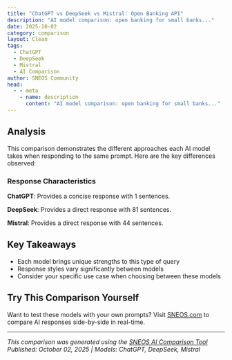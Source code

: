 ```yaml
---
title: "ChatGPT vs DeepSeek vs Mistral: Open Banking API"
description: "AI model comparison: open banking for small banks..."
date: 2025-10-02
category: comparison
layout: Clean
tags:
  - ChatGPT
  - DeepSeek
  - Mistral
  - AI Comparison
author: SNEOS Community
head:
  - - meta
    - name: description
      content: "AI model comparison: open banking for small banks..."
---
```


<ChatComparison
  title="ChatGPT vs DeepSeek vs Mistral: Open Banking API"
  prompt="open banking for small banks"
  :responses='{
    "ChatGPT": "Error calling OpenAI API.",
    "DeepSeek": "Of course. This is an excellent and crucial topic. For small banks and community banks, Open Banking is not just a regulatory hurdle; it\u0027s a strategic opportunity to compete, survive, and thrive in the digital age.\n\nHere\u2019s a comprehensive look at Open Banking for small banks, covering the opportunities, challenges, and a practical roadmap.\n\n---\n\n### The Core Challenge: Why Small Banks Feel Threatened\n\nSmall banks have built their reputation on personal relationships and trust. Open Banking, at first glance, seems to commoditize their core asset\u2014customer data\u2014and hand the advantage to big tech and agile fintechs.\n\n*   **Resource Gap:** They lack the massive IT budgets of large banks.\n*   **Technical Debt:** Legacy core systems can be difficult and expensive to adapt.\n*   **Fear of Disintermediation:** The nightmare scenario is becoming a \u0022dumb pipe\u0022 where fintechs own the customer relationship, and the bank just provides the balance.\n\n### The Flip Side: The Strategic Opportunity for Small Banks\n\nThis is where the mindset needs to shift. Open Banking is a powerful tool that can **amplify** a small bank\u0027s strengths, not undermine them.\n\n1.  **Hyper-Personalization at Scale:** You already know your customers. Open Banking data (with permission) gives you a 360-degree view of their financial life *outside* your bank. You can:\n    *   Offer a loan based on their real-time cash flow.\n    *   Provide personalized savings advice by understanding their spending habits.\n    *   Proactively warn them about subscription creep.\n\n2.  **Become a \u0022Financial Control Tower\u0022:** Position your bank as the secure, trusted hub where customers manage their entire financial picture\u2014accounts from big banks, credit cards, investments, etc. This **deepens** engagement and makes your app indispensable.\n\n3.  **Create New Revenue Streams:**\n    *   **API Monetization:** Charge fintechs a fee for secure access to your customer data (with explicit consent).\n    *   **Premium Services:** Offer paid financial wellness dashboards, advanced analytics, or tax preparation tools powered by aggregated data.\n    *   **Referral Fees:** Partner with fintechs (e.g., in lending, insurance, investments) and earn a fee for qualified leads.\n\n4.  **Level the Playing Field with Big Banks:**\n    *   You can partner with best-in-class fintechs to offer services (like robo-advising or international payments) that would take you years to build in-house.\n    *   Access to aggregated data from larger banks gives you insights you never had before.\n\n5.  **Enhanced Credit Underwriting:** Use cash-flow data (with consent) to assess the creditworthiness of small business owners more accurately than traditional methods, allowing you to serve \u0022thin-file\u0022 customers that bigger banks ignore.\n\n---\n\n### A Practical Roadmap for a Small Bank\n\nYou don\u0027t need to build a billion-dollar API platform on day one. Start small and strategic.\n\n#### Phase 1: Foundation \u0026 Education (The Next 6 Months)\n\n*   **Assemble a Cross-Functional Team:** Include members from IT, compliance, risk, marketing, and a senior executive sponsor.\n*   **Educate the Board and Leadership:** Frame Open Banking as a strategic imperative, not an IT project.\n*   **Conduct a Gap Analysis:**\n    *   **Technology:** Audit your core system. What are its API capabilities? Will you need a middleware layer?\n    *   **Compliance:** Understand your local regulations (e.g., PSD2 in Europe, CFPB rules in the U.S.). Partner with a legal expert.\n    *   **Data:** How will you securely store, process, and share data?\n*   **Start with a Pilot:** Choose a low-risk, high-value use case. For example, an account aggregation feature within your mobile app for a select group of customers.\n\n#### Phase 2: Partner \u0026 Build (The Next 12-18 Months)\n\n*   **Choose Your Tech Model:** Small banks should almost always **partner**.\n    *   **API Gateway Providers:** Use companies like **Basiq**, **Plaid (in the US)**, **Tink (in Europe)**, or **MX**. They handle the complex API connections, security, and data standardization, allowing you to plug into the Open Banking ecosystem quickly.\n    *   **Core Processor Partnerships:** Talk to your core provider (e.g., FIS, Jack Henry, Finastra). They are rapidly developing Open Banking solutions for their clients.\n*   **Develop Your First Commercial Use Case:** Based on your pilot, build out a full feature. This could be:\n    *   A small business cash flow forecasting tool.\n    *   A personal financial management (PFM) dashboard.\n*   **Develop a Partner Strategy:** Identify 2-3 fintechs whose services complement your offerings (e.g., a mortgage tech provider, an automated investing platform).\n\n#### Phase 3: Scale \u0026 Innovate (18\u002B Months)\n\n*   **Launch an Official Developer Portal:** If you have the resources, create a portal for trusted third parties to access your APIs (following strict customer consent protocols).\n*   **Expand Your API Offerings:** Move beyond basic account information to include payment initiation, product information, etc.\n*   **Embedded Finance:** Explore offering your banking products (e.g., loans, accounts) directly within the apps of your business partners (e.g., an accounting software platform).\n\n---\n\n### Key Considerations and Risks\n\n*   **Security is Paramount:** You are the custodian of your customers\u0027 most sensitive data. Invest in robust cybersecurity, fraud detection, and secure API management. A data breach would be catastrophic.\n*   **Customer Consent \u0026 Communication:** Be transparent. Explain clearly what data is being shared, why, and how it benefits the customer. Make consent easy to understand and manage.\n*   **Regulatory Compliance:** This is a fast-moving area. You must stay on top of evolving regulations regarding data privacy (like GDPR, CCPA) and financial services.\n*   **Don\u0027t Boil the Ocean:** Focus on one or two use cases that align with your brand and customer needs. Don\u0027t try to do everything at once.\n\n### Conclusion: The Community Bank Advantage\n\nFor a small bank, Open Banking is the digital equivalent of the local banker who knows everyone\u0027s name and business. It allows you to use data to rebuild that deep, personal understanding at a digital scale.\n\nBy embracing a partnership-driven model and focusing on hyper-relevant services, small banks can use Open Banking to:\n\n**Reinforce their role as the most trusted, responsive, and valuable financial partner in their customers\u0027 lives.**\n\nThey can do what big banks struggle with: be agile, personal, and community-focused, but now with the power of data.",
    "Mistral": "Open banking is a system that provides a user with a network of financial institutions\u0027 data through the use of application programming interfaces (APIs). For small banks, embracing open banking can offer several benefits and challenges. Here\u0027s how small banks can approach open banking:\n\n### Benefits of Open Banking for Small Banks\n\n1. **Enhanced Customer Experience**:\n   - **Personalized Services**: By leveraging data from various sources, small banks can offer more personalized financial products and services.\n   - **Seamless Integration**: Customers can easily integrate their banking services with other financial tools and apps, improving convenience.\n\n2. **Innovation and Competitiveness**:\n   - **New Products and Services**: Open banking allows small banks to develop innovative products and services that can compete with larger institutions.\n   - **Partnerships**: Collaborations with fintech companies can help small banks stay ahead of the curve.\n\n3. **Cost Efficiency**:\n   - **Reduced Operational Costs**: Automating processes through APIs can reduce manual work and operational costs.\n   - **Scalability**: Open banking solutions can be scaled easily, allowing small banks to grow without significant additional costs.\n\n4. **Data-Driven Decisions**:\n   - **Better Risk Management**: Access to more comprehensive data can help in making better risk assessments and credit decisions.\n   - **Customer Insights**: Understanding customer behavior and preferences can lead to better marketing and product strategies.\n\n### Challenges of Open Banking for Small Banks\n\n1. **Technological Infrastructure**:\n   - **Investment**: Small banks may need to invest in upgrading their technological infrastructure to support open banking.\n   - **Security**: Ensuring the security of data shared through APIs is crucial to maintain customer trust.\n\n2. **Regulatory Compliance**:\n   - **Adherence to Standards**: Small banks must comply with regulatory standards and guidelines for open banking, which can be complex and costly.\n   - **Data Privacy**: Ensuring compliance with data privacy laws and regulations is essential.\n\n3. **Competition**:\n   - **Larger Institutions**: Competing with larger banks and fintech companies that have more resources and technological capabilities can be challenging.\n   - **Customer Retention**: Small banks need to focus on retaining customers who might be attracted to more innovative services offered by competitors.\n\n### Steps to Implement Open Banking for Small Banks\n\n1. **Assess Readiness**:\n   - **Technological Assessment**: Evaluate the current technological infrastructure and identify areas that need improvement.\n   - **Stakeholder Buy-In**: Ensure that all stakeholders, including management and employees, are on board with the transition to open banking.\n\n2. **Develop a Strategy**:\n   - **Define Objectives**: Clearly define the objectives and benefits of implementing open banking.\n   - **Roadmap**: Create a detailed roadmap for the implementation process, including timelines and milestones.\n\n3. **Partner with Fintechs**:\n   - **Collaboration**: Partner with fintech companies to leverage their expertise and technology.\n   - **Pilot Projects**: Start with small pilot projects to test the waters and gather feedback.\n\n4. **Ensure Security and Compliance**:\n   - **Data Security**: Implement robust security measures to protect customer data.\n   - **Regulatory Compliance**: Ensure that all open banking initiatives comply with relevant regulations and standards.\n\n5. **Customer Education**:\n   - **Awareness Campaigns**: Educate customers about the benefits and security of open banking.\n   - **Feedback Loop**: Establish a feedback mechanism to understand customer concerns and address them promptly.\n\n6. **Continuous Improvement**:\n   - **Monitor Performance**: Regularly monitor the performance of open banking initiatives and make necessary adjustments.\n   - **Stay Updated**: Keep up with the latest trends and technologies in open banking to stay competitive.\n\n### Conclusion\n\nOpen banking presents a significant opportunity for small banks to enhance their services, innovate, and compete effectively. However, it also comes with challenges related to technology, security, and compliance. By carefully planning and executing their open banking strategy, small banks can reap the benefits while mitigating the risks."
  }'
  published-date="08:03"
/>

## Analysis

This comparison demonstrates the different approaches each AI model takes when responding to the same prompt. Here are the key differences observed:

### Response Characteristics

**ChatGPT**: Provides a concise response with 1 sentences. 

**DeepSeek**: Provides a direct response with 81 sentences. 

**Mistral**: Provides a direct response with 44 sentences. 

## Key Takeaways

- Each model brings unique strengths to this type of query
- Response styles vary significantly between models
- Consider your specific use case when choosing between these models

## Try This Comparison Yourself

Want to test these models with your own prompts? Visit [SNEOS.com](https://sneos.com) to compare AI responses side-by-side in real-time.

---

*This comparison was generated using the [SNEOS AI Comparison Tool](https://sneos.com)*
*Published: October 02, 2025 | Models: ChatGPT, DeepSeek, Mistral*
